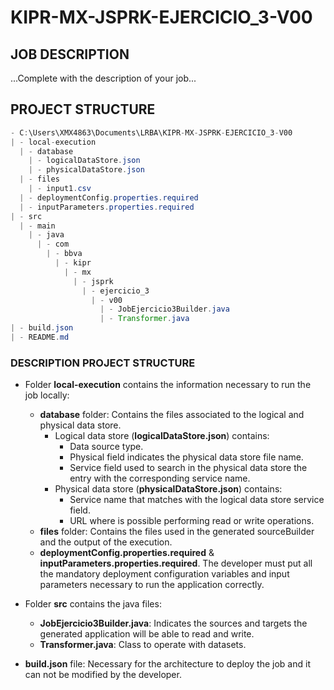 # KIPR-MX-JSPRK-EJERCICIO_3-V00

## JOB DESCRIPTION

...Complete with the description of your job...


## PROJECT STRUCTURE

```java
- C:\Users\XMX4863\Documents\LRBA\KIPR-MX-JSPRK-EJERCICIO_3-V00
| - local-execution
  | - database
    | - logicalDataStore.json
    | - physicalDataStore.json
  | - files
    | - input1.csv
  | - deploymentConfig.properties.required
  | - inputParameters.properties.required
| - src
  | - main
    | - java
      | - com
        | - bbva
          | - kipr
            | - mx
              | - jsprk
                | - ejercicio_3
                  | - v00
                    | - JobEjercicio3Builder.java
                    | - Transformer.java
| - build.json
| - README.md
```

### DESCRIPTION PROJECT STRUCTURE

- Folder **local-execution** contains the information necessary to run the job locally:
  - **database** folder: Contains the files associated to the logical and physical data store.
    - Logical data store (**logicalDataStore.json**) contains:
      - Data source type.
      - Physical field indicates the physical data store file name.
      - Service field used to search in the physical data store the entry with the corresponding service name.
    - Physical data store (**physicalDataStore.json**) contains:
      - Service name that matches with the logical data store service field.
      - URL where is possible performing read or write operations.
  - **files** folder: Contains the files used in the generated sourceBuilder and the output of the execution.
  - **deploymentConfig.properties.required** & **inputParameters.properties.required**. The developer must put
    all the mandatory deployment configuration variables and input parameters necessary to run the application correctly.

- Folder **src** contains the java files:
  - **JobEjercicio3Builder.java**: Indicates the sources and targets the generated application
   will be able to read and write.
  - **Transformer.java**: Class to operate with datasets.

- **build.json** file: Necessary for the architecture to deploy the job and it can not be modified by the developer.